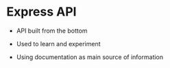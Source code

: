 # Express API

- API built from the bottom

- Used to learn and experiment

- Using documentation as main source of information